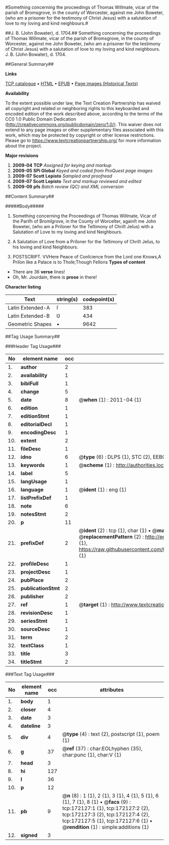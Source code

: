 #Something concerning the proceedings of Thomas Willmate, vicar of the parish of Bromsgrove, in the county of Worcester, against me John Boweter, (who am a prisoner for the testimony of Christ Jesus) with a salutation of love to my loving and kind neighbours.#

##J. B. (John Bowater), d. 1704.##
Something concerning the proceedings of Thomas Willmate, vicar of the parish of Bromsgrove, in the county of Worcester, against me John Boweter, (who am a prisoner for the testimony of Christ Jesus) with a salutation of love to my loving and kind neighbours.
J. B. (John Bowater), d. 1704.

##General Summary##

**Links**

[TCP catalogue](http://www.ota.ox.ac.uk/tcp/)  • 
[HTML](http://tei.it.ox.ac.uk/tcp/Texts-HTML/free/A77/A77147.html)  • 
[EPUB](http://tei.it.ox.ac.uk/tcp/Texts-EPUB/free/A77/A77147.epub) • 
[Page images (Historical Texts)](https://historicaltexts.jisc.ac.uk/eebo-45578170e)

**Availability**

To the extent possible under law, the Text Creation Partnership has waived all copyright and related or neighboring rights to this keyboarded and encoded edition of the work described above, according to the terms of the CC0 1.0 Public Domain Dedication (http://creativecommons.org/publicdomain/zero/1.0/). This waiver does not extend to any page images or other supplementary files associated with this work, which may be protected by copyright or other license restrictions. Please go to https://www.textcreationpartnership.org/ for more information about the project.

**Major revisions**

1. __2009-04__ __TCP__ *Assigned for keying and markup*
1. __2009-05__ __SPi Global__ *Keyed and coded from ProQuest page images*
1. __2009-07__ __Scott Lepisto__ *Sampled and proofread*
1. __2009-07__ __Scott Lepisto__ *Text and markup reviewed and edited*
1. __2009-09__ __pfs__ *Batch review (QC) and XML conversion*

##Content Summary##

#####Body#####

1. Something concerning the Proceedings of Thomas Willmate, Vicar of the Pariſh of Bromſgrove, in the County of Worceſter, againſt me John Boweter, (who am a Priſoner for the Teſtimony of Chriſt Jeſus) with a Salutation of Love to my loving and kind Neighbours.

1. A Salutation of Love from a Priſoner for the Teſtimony of Chriſt Jeſus, to his loving and kind Neighbours.

1. POSTSCRIPT.
VVHere Peace of Conſcience from the Lord one Knows,A Priſon like a Palace is to Thoſe;Though Fellons
**Types of content**

  * There are 36 **verse** lines!
  * Oh, Mr. Jourdain, there is **prose** in there!

**Character listing**


|Text|string(s)|codepoint(s)|
|---|---|---|
|Latin Extended-A|ſ|383|
|Latin Extended-B|Ʋ|434|
|Geometric Shapes|▪|9642|

##Tag Usage Summary##

###Header Tag Usage###

|No|element name|occ|attributes|
|---|---|---|---|
|1.|__author__|2||
|2.|__availability__|1||
|3.|__biblFull__|1||
|4.|__change__|5||
|5.|__date__|8| @__when__ (1) : 2011-04 (1)|
|6.|__edition__|1||
|7.|__editionStmt__|1||
|8.|__editorialDecl__|1||
|9.|__encodingDesc__|1||
|10.|__extent__|2||
|11.|__fileDesc__|1||
|12.|__idno__|6| @__type__ (6) : DLPS (1), STC (2), EEBO-CITATION (1), OCLC (1), VID (1)|
|13.|__keywords__|1| @__scheme__ (1) : http://authorities.loc.gov/ (1)|
|14.|__label__|5||
|15.|__langUsage__|1||
|16.|__language__|1| @__ident__ (1) : eng (1)|
|17.|__listPrefixDef__|1||
|18.|__note__|6||
|19.|__notesStmt__|2||
|20.|__p__|11||
|21.|__prefixDef__|2| @__ident__ (2) : tcp (1), char (1)  •  @__matchPattern__ (2) : ([0-9\-]+):([0-9IVX]+) (1), (.+) (1)  •  @__replacementPattern__ (2) : http://eebo.chadwyck.com/downloadtiff?vid=$1&page=$2 (1), https://raw.githubusercontent.com/textcreationpartnership/Texts/master/tcpchars.xml#$1 (1)|
|22.|__profileDesc__|1||
|23.|__projectDesc__|1||
|24.|__pubPlace__|2||
|25.|__publicationStmt__|2||
|26.|__publisher__|2||
|27.|__ref__|1| @__target__ (1) : http://www.textcreationpartnership.org/docs/. (1)|
|28.|__revisionDesc__|1||
|29.|__seriesStmt__|1||
|30.|__sourceDesc__|1||
|31.|__term__|2||
|32.|__textClass__|1||
|33.|__title__|3||
|34.|__titleStmt__|2||


###Text Tag Usage###

|No|element name|occ|attributes|
|---|---|---|---|
|1.|__body__|1||
|2.|__closer__|4||
|3.|__date__|3||
|4.|__dateline__|3||
|5.|__div__|4| @__type__ (4) : text (2), postscript (1), poem (1)|
|6.|__g__|37| @__ref__ (37) : char:EOLhyphen (35), char:punc (1), char:V (1)|
|7.|__head__|3||
|8.|__hi__|127||
|9.|__l__|36||
|10.|__p__|12||
|11.|__pb__|9| @__n__ (8) : 1 (1), 2 (1), 3 (1), 4 (1), 5 (1), 6 (1), 7 (1), 8 (1)  •  @__facs__ (9) : tcp:172127:1 (1), tcp:172127:2 (2), tcp:172127:3 (2), tcp:172127:4 (2), tcp:172127:5 (1), tcp:172127:6 (1)  •  @__rendition__ (1) : simple:additions (1)|
|12.|__signed__|3||
